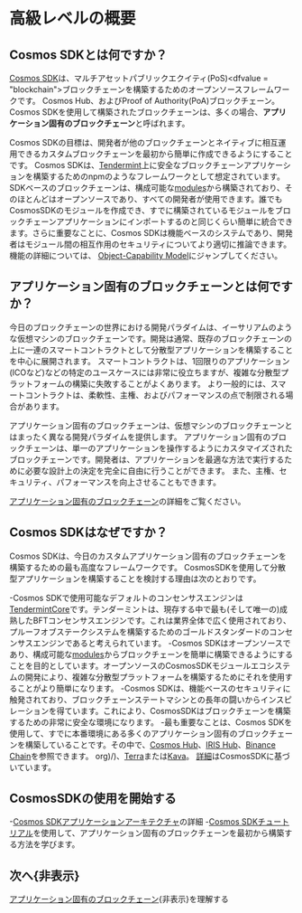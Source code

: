 # 高級レベルの概要

## Cosmos SDKとは何ですか？

[Cosmos SDK](https://github.com/cosmos/cosmos-sdk)は、マルチアセットパブリックエクイティ(PoS)<dfvalue = "blockchain">ブロックチェーン</df>を構築するためのオープンソースフレームワークです。 Cosmos Hub、およびProof of Authority(PoA)ブロックチェーン。 Cosmos SDKを使用して構築されたブロックチェーンは、多くの場合、**アプリケーション固有のブロックチェーン**と呼ばれます。

Cosmos SDKの目標は、開発者が他のブロックチェーンとネイティブに相互運用できるカスタムブロックチェーンを最初から簡単に作成できるようにすることです。 Cosmos SDKは、[Tendermint](https://github.com/tendermint/tendermint)上に安全なブロックチェーンアプリケーションを構築するためのnpmのようなフレームワークとして想定されています。 SDKベースのブロックチェーンは、構成可能な[modules](../building-modules/intro.md)から構築されており、そのほとんどはオープンソースであり、すべての開発者が使用できます。誰でもCosmosSDKのモジュールを作成でき、すでに構築されているモジュールをブロックチェーンアプリケーションにインポートするのと同じくらい簡単に統合できます。さらに重要なことに、Cosmos SDKは機能ベースのシステムであり、開発者はモジュール間の相互作用のセキュリティについてより適切に推論できます。機能の詳細については、 [Object-Capability Model](../core/ocap.md)にジャンプしてください。

## アプリケーション固有のブロックチェーンとは何ですか？

今日のブロックチェーンの世界における開発パラダイムは、イーサリアムのような仮想マシンのブロックチェーンです。開発は通常、既存のブロックチェーンの上に一連のスマートコントラクトとして分散型アプリケーションを構築することを中心に展開されます。 スマートコントラクトは、1回限りのアプリケーション(ICOなど)などの特定のユースケースには非常に役立ちますが、複雑な分散型プラットフォームの構築に失敗することがよくあります。 より一般的には、スマートコントラクトは、柔軟性、主権、およびパフォーマンスの点で制限される場合があります。

アプリケーション固有のブロックチェーンは、仮想マシンのブロックチェーンとはまったく異なる開発パラダイムを提供します。 アプリケーション固有のブロックチェーンは、単一のアプリケーションを操作するようにカスタマイズされたブロックチェーンです。開発者は、アプリケーションを最適な方法で実行するために必要な設計上の決定を完全に自由に行うことができます。 また、主権、セキュリティ、パフォーマンスを向上させることもできます。

[アプリケーション固有のブロックチェーン](./why-app-specific.md)の詳細をご覧ください。

## Cosmos SDKはなぜですか？

Cosmos SDKは、今日のカスタムアプリケーション固有のブロックチェーンを構築するための最も高度なフレームワークです。 CosmosSDKを使用して分散型アプリケーションを構築することを検討する理由は次のとおりです。

-Cosmos SDKで使用可能なデフォルトのコンセンサスエンジンは[TendermintCore](https://github.com/tendermint/tendermint)です。テンダーミントは、現存する中で最も(そして唯一の)成熟したBFTコンセンサスエンジンです。これは業界全体で広く使用されており、プルーフオブステークシステムを構築するためのゴールドスタンダードのコンセンサスエンジンであると考えられています。
-Cosmos SDKはオープンソースであり、構成可能な[modules](../../x/)からブロックチェーンを簡単に構築できるようにすることを目的としています。オープンソースのCosmosSDKモジュールエコシステムの開発により、複雑な分散型プラットフォームを構築するためにそれを使用することがより簡単になります。
-Cosmos SDKは、機能ベースのセキュリティに触発されており、ブロックチェーンステートマシンとの長年の闘いからインスピレーションを得ています。これにより、CosmosSDKはブロックチェーンを構築するための非常に安全な環境になります。
-最も重要なことは、Cosmos SDKを使用して、すでに本番環境にある多くのアプリケーション固有のブロックチェーンを構築していることです。その中で、[Cosmos Hub](https://hub.cosmos.network)、[IRIS Hub](https://irisnet.org)、[Binance Chain](https://docs.binance)を参照できます。 org)/)、[Terra](https://terra.money/)または[Kava](https://www.kava.io/)。 [詳細](https://cosmos.network/ecosystem)はCosmosSDKに基づいています。

## CosmosSDKの使用を開始する

-[Cosmos SDKアプリケーションアーキテクチャ](./sdk-app-architecture.md)の詳細
-[Cosmos SDKチュートリアル](https://cosmos.network/docs/tutorial)を使用して、アプリケーション固有のブロックチェーンを最初から構築する方法を学びます。

## 次へ{非表示}

[アプリケーション固有のブロックチェーン](./why-app-specific.md){非表示}を理解する